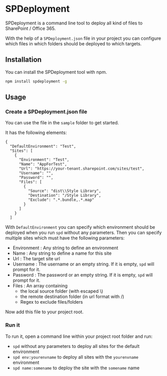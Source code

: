 # SPDeployment

SPDeployment is a command line tool to deploy all kind of files to SharePoint / Office 365.

With the help of a `SPDeployment.json` file in your project you can configure which files in which folders should be deployed to which targets.

## Installation

You can install the SPDeployment tool with npm.
```bash
npm install spdeployment -g
```

## Usage

### Create a SPDeployment.json file

You can use the file in the `sample` folder to get started.

It has the following elements:

```
{
  "DefaultEnvironment": "Test",
  "Sites": [
    {
      "Environment": "Test",
      "Name": "AppForTest",
      "Url": "https://your-tenant.sharepoint.com/sites/test",
      "Username": "",
      "Password": "",
      "Files": [
        {
          "Source": "dist\\Style Library",
          "Destination": "/Style Library",
          "Exclude": ".*.bundle,.*.map"
        }
      ]
    }
  ]
```

With `DefaultEnvironment` you can specify which environment should be deployed when you run `spd` without any parameters.
Then you can specify multiple sites which must have the following parameters:

* Environment : Any string to define an environment
* Name : Any string to define a name for this site
* Url : The target site url
* Username : The username or an empty string. If it is empty, `spd` will prompt for it.
* Password : The password or an empty string. If it is empty, `spd` will prompt for it.
* Files : An array containing
    * the local source folder (with escaped \\)
    * the remote destination folder (in url format with /)
    * Regex to exclude files/folders

Now add this file to your project root.

### Run it

To run it, open a command line within your project root folder and run:

* `spd` without any parameters to deploy all sites for the default environment
* `spd env:yourenvname` to deploy all sites with the `yourenvname` environment
* `spd name:somename` to deploy the site with the `somename` name
